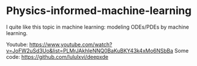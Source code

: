# Physics-informed-machine-learning

I quite like this topic in machine learning: modeling ODEs/PDEs by machine learning.

Youtube:
https://www.youtube.com/watch?v=JoFW2uSd3Uo&list=PLMrJAkhIeNNQ0BaKuBKY43k4xMo6NSbBa
Some code:
https://github.com/lululxvi/deepxde
